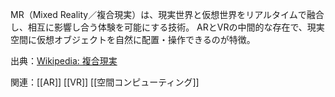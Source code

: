 MR（Mixed Reality／複合現実）は、現実世界と仮想世界をリアルタイムで融合し、相互に影響し合う体験を可能にする技術。
ARとVRの中間的な存在で、現実空間に仮想オブジェクトを自然に配置・操作できるのが特徴。

出典：[Wikipedia: 複合現実](https://ja.wikipedia.org/wiki/%E8%A4%87%E5%90%88%E7%8F%BE%E5%AE%9F)

関連：[[AR]] [[VR]] [[空間コンピューティング]]
